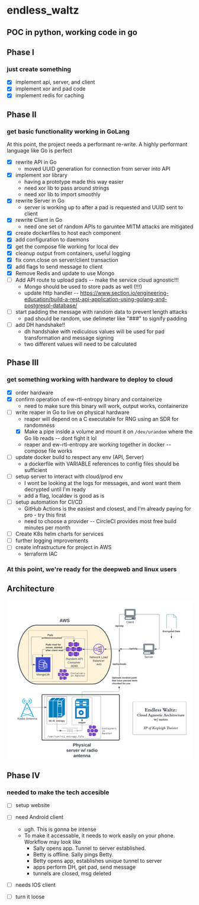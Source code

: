 # endless_waltz

POC in python, working code in go
----------------------------------

## Phase I
### just create something
- [x] implement api, server, and client
- [x] implement xor and pad code
- [x] implement redis for caching

## Phase II
### get basic functionality working in GoLang
At this point, the project needs a performant re-write. A highly performant language like Go is perfect
- [x] rewrite API in Go
   - moved UUID generation for connection from server into API
- [x] implement xor library
   - having a prototype made this way easier
   - need xor lib to pass around strings
   - need xor lib to import smoothly
- [x] rewrite Server in Go
   - server is working up to after a pad is requested and UUID sent to client
- [x] rewrite Client in Go
   - need one set of random APIs to garuntee MITM attacks are mitigated
- [x] create dockerfiles to host each component
- [x] add configuration to daemons 
- [x] get the compose file working for local dev
- [x] cleanup output from containers, useful logging
- [x] fix conn.close on server/client transaction
- [x] add flags to send message to client
- [x] Remove Redis and update to use Mongo
- [ ] Add API route to upload pads -- make the service cloud agnostic!!!
   - Mongo should be used to store pads as well (!!!)
   - update http handler -- https://www.section.io/engineering-education/build-a-rest-api-application-using-golang-and-postgresql-database/
- [ ] start padding the message with random data to prevent length attacks
   - pad should be random, use delimeter like "###" to signify padding
- [ ] add DH handshake!!
   - dh handshake with rediculous values will be used for pad transformation and message signing
   - two different values will need to be calculated

## Phase III
### get something working with hardware to deploy to cloud
- [x] order hardware
- [x] confirm operation of ew-rtl-entropy binary and containerize
   - need to make sure this binary will work, output works, containerize
- [ ] write reaper in Go to live on physical hardware
   - reaper will depend on a C executable for RNG using an SDR for randomness
   - [x] Make a pipe inside a volume and mount it on `/dev/urandom` where the Go lib reads -- dont fight it lol
   - reaper and ew-rtl-entropy are working together in docker -- compose file works
- [ ] update docker build to respect any env (API, Server)
   - a dockerfile with VARIABLE references to config files should be sufficient
- [ ] setup server to interact with cloud/prod env
   - I wont be looking at the logs for messages, and wont want them decrypted until I'm ready
   - add a flag, localdev is good as is
- [ ] setup automation for CI/CD
   - GitHub Actions is the easiest and closest, and I'm already paying for pro - try this first
   - need to choose a provider -- CircleCI provides most free build minutes per month
- [ ] Create K8s helm charts for services
- [ ] further logging improvements
- [ ] create infrastructure for project in AWS
   - terraform IAC

### At this point, we're ready for the deepweb and linux users

## Architecture
![alt text](./EndlessWaltz.png)


## Phase IV
### needed to make the tech accesible
- [ ] setup website
- [ ] need Android client
   - ugh. This is gonna be intense
   - To make it accessable, it needs to work easily on your phone. Workflow may look like
     - Sally opens app. Tunnel to server established.
     - Betty is offline. Sally pings Betty.
     - Betty opens app, establishes unique tunnel to server
     - apps perform DH, get pad, send message
     - tunnels are closed, msg deleted
- [ ] needs IOS client
- [ ] turn it loose

